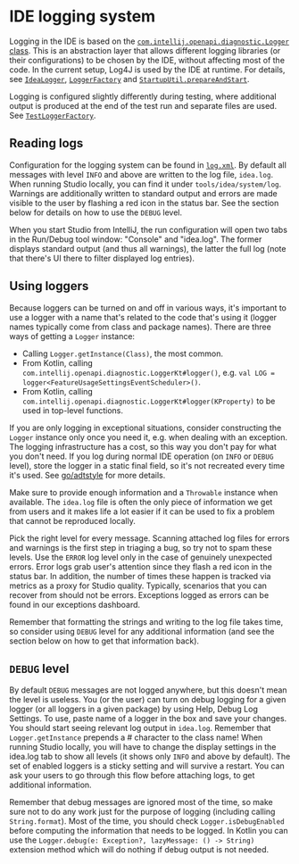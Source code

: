 # IDE logging system

Logging in the IDE is based on the [`com.intellij.openapi.diagnostic.Logger` class](../../../../idea/platform/util/src/com/intellij/openapi/diagnostic/Logger.java).
This is an abstraction layer that allows different logging libraries (or their configurations) to be chosen by the IDE, without affecting
most of the code. In the current setup, Log4J is used by the IDE at runtime. For details, see
[`IdeaLogger`](../../../../idea/platform/platform-impl/src/com/intellij/idea/IdeaLogger.java),
[`LoggerFactory`](../../../../idea/platform/platform-impl/src/com/intellij/idea/LoggerFactory.java) and
[`StartupUtil.prepareAndStart`](../../../../idea/platform/platform-impl/src/com/intellij/idea/StartupUtil.java).

Logging is configured slightly differently during testing, where additional output is produced at the end of the test run and separate files
are used. See [`TestLoggerFactory`](../../../../idea/platform/testFramework/src/com/intellij/testFramework/TestLoggerFactory.java).

## Reading logs
Configuration for the logging system can be found in [`log.xml`](../../../../idea/bin/log.xml). By default all messages with level `INFO`
and above are written to the log file, `idea.log`. When running Studio locally, you can find it under `tools/idea/system/log`. Warnings are
additionally written to standard output and errors are made visible to the user by flashing a red icon in the status bar. See the section
below for details on how to use the `DEBUG` level.

When you start Studio from IntelliJ, the run configuration will open two tabs in the Run/Debug tool window: "Console" and "idea.log". The
former displays standard output (and thus all warnings), the latter the full log (note that there's UI there to filter displayed log
entries).

## Using loggers
Because loggers can be turned on and off in various ways, it's important to use a logger with a name that's related to the code that's
using it (logger names typically come from class and package names). There are three ways of getting a `Logger` instance:

- Calling `Logger.getInstance(Class)`, the most common.
- From Kotlin, calling `com.intellij.openapi.diagnostic.LoggerKt#logger()`, e.g. `val LOG = logger<FeatureUsageSettingsEventScheduler>()`.
- From Kotlin, calling `com.intellij.openapi.diagnostic.LoggerKt#logger(KProperty)` to be used in top-level functions.

If you are only logging in exceptional situations, consider constructing the `Logger` instance only once you need it, e.g. when dealing
with an exception. The logging infrastructure has a cost, so this way you don't pay for what you don't need. If you log during normal IDE
operation (on `INFO` or `DEBUG` level), store the logger in a static final field, so it's not recreated every time it's used. See
[go/adtstyle](http://go/adtstyle) for more details.

Make sure to provide enough information and a `Throwable` instance when available. The `idea.log` file is often the only piece of
information we get from users and it makes life a lot easier if it can be used to fix a problem that cannot be reproduced locally.

Pick the right level for every message. Scanning attached log files for errors and warnings is the first step in triaging a bug, so try not
to spam these levels. Use the `ERROR` log level only in the case of genuinely unexpected errors. Error logs grab user's attention since they
flash a red icon in the status bar. In addition, the number of times these happen is tracked via metrics as a proxy for Studio quality.
Typically, scenarios that you can recover from should not be errors. Exceptions logged as errors can be found in our exceptions dashboard.

Remember that formatting the strings and writing to the log file takes time, so consider using `DEBUG` level for any additional information
(and see the section below on how to get that information back).

## `DEBUG` level

By default `DEBUG` messages are not logged anywhere, but this doesn't mean the level is useless. You (or the user) can turn on debug logging
for a given logger (or all loggers in a given package) by using Help, Debug Log Settings. To use, paste name of a logger in the box and save
your changes. You should start seeing relevant log output in `idea.log`. Remember that `Logger.getInstance` prepends a # character to the
class name! When running Studio locally, you will have to change the display settings in the idea.log tab to show all levels (it shows only
`INFO` and above by default). The set of enabled loggers is a sticky setting and will survive a restart. You can ask your users to go
through this flow before attaching logs, to get additional information.

Remember that debug messages are ignored most of the time, so make sure not to do any work just for the purpose of logging (including
calling `String.format`). Most of the time, you should check `Logger.isDebugEnabled` before computing the information that needs to be
logged. In Kotlin you can use the `Logger.debug(e: Exception?, lazyMessage: () -> String)` extension method which will do nothing if debug
output is not needed.
